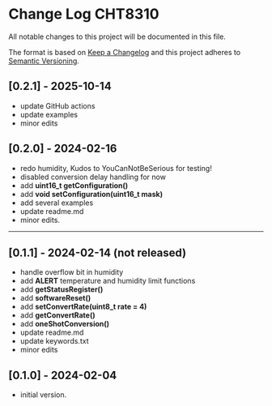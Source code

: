 # Change Log CHT8310

All notable changes to this project will be documented in this file.

The format is based on [Keep a Changelog](http://keepachangelog.com/)
and this project adheres to [Semantic Versioning](http://semver.org/).


## [0.2.1] - 2025-10-14
- update GitHub actions
- update examples
- minor edits

## [0.2.0] - 2024-02-16
- redo humidity, Kudos to YouCanNotBeSerious for testing!
- disabled conversion delay handling for now
- add **uint16_t getConfiguration()**
- add **void setConfiguration(uint16_t mask)**
- add several examples
- update readme.md
- minor edits.

----

## [0.1.1] - 2024-02-14 (not released)
- handle overflow bit in humidity
- add **ALERT** temperature and humidity limit functions
- add **getStatusRegister()**
- add **softwareReset()**
- add **setConvertRate(uint8_t rate = 4)**
- add **getConvertRate()**
- add **oneShotConversion()**
- update readme.md
- update keywords.txt
- minor edits

## [0.1.0] - 2024-02-04
- initial version.

